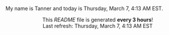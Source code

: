 My name is Tanner and today is Thursday, March 7, 4:13 AM EST.

<p align="center">This <i>README</i> file is generated <b>every 3 hours</b>!</br>Last refresh: Thursday, March 7, 4:13 AM EST<br /></p>
